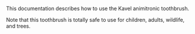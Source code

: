 This documentation describes how to use the Kavel animitronic toothbrush.


Note that this toothbrush is totally safe to use for children, adults,  wildlife, and trees.


